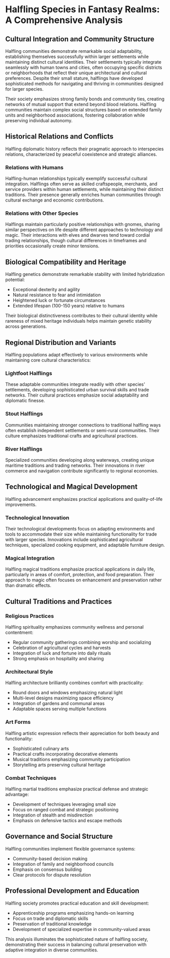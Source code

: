 # Halfling Species in Fantasy Realms: A Comprehensive Analysis

## Cultural Integration and Community Structure

Halfling communities demonstrate remarkable social adaptability, establishing themselves successfully within larger settlements while maintaining distinct cultural identities. Their settlements typically integrate seamlessly with human towns and cities, often occupying specific districts or neighborhoods that reflect their unique architectural and cultural preferences. Despite their small stature, halflings have developed sophisticated methods for navigating and thriving in communities designed for larger species.

Their society emphasizes strong family bonds and community ties, creating networks of mutual support that extend beyond blood relations. Halfling communities maintain complex social structures based on extended family units and neighborhood associations, fostering collaboration while preserving individual autonomy.

## Historical Relations and Conflicts

Halfling diplomatic history reflects their pragmatic approach to interspecies relations, characterized by peaceful coexistence and strategic alliances.

### Relations with Humans
Halfling-human relationships typically exemplify successful cultural integration. Halflings often serve as skilled craftspeople, merchants, and service providers within human settlements, while maintaining their distinct traditions. Their presence generally enriches human communities through cultural exchange and economic contributions.

### Relations with Other Species
Halflings maintain particularly positive relationships with gnomes, sharing similar perspectives on life despite different approaches to technology and magic. Their interactions with elves and dwarves tend toward cordial trading relationships, though cultural differences in timeframes and priorities occasionally create minor tensions.

## Biological Compatibility and Heritage

Halfling genetics demonstrate remarkable stability with limited hybridization potential:
- Exceptional dexterity and agility
- Natural resistance to fear and intimidation
- Heightened luck or fortunate circumstances
- Extended lifespan (100-150 years) relative to humans

Their biological distinctiveness contributes to their cultural identity while rareness of mixed heritage individuals helps maintain genetic stability across generations.

## Regional Distribution and Variants

Halfling populations adapt effectively to various environments while maintaining core cultural characteristics:

### Lightfoot Halflings
These adaptable communities integrate readily with other species' settlements, developing sophisticated urban survival skills and trade networks. Their cultural practices emphasize social adaptability and diplomatic finesse.

### Stout Halflings
Communities maintaining stronger connections to traditional halfling ways often establish independent settlements or semi-rural communities. Their culture emphasizes traditional crafts and agricultural practices.

### River Halflings
Specialized communities developing along waterways, creating unique maritime traditions and trading networks. Their innovations in river commerce and navigation contribute significantly to regional economies.

## Technological and Magical Development

Halfling advancement emphasizes practical applications and quality-of-life improvements.

### Technological Innovation
Their technological developments focus on adapting environments and tools to accommodate their size while maintaining functionality for trade with larger species. Innovations include sophisticated agricultural techniques, specialized cooking equipment, and adaptable furniture design.

### Magical Integration
Halfling magical traditions emphasize practical applications in daily life, particularly in areas of comfort, protection, and food preparation. Their approach to magic often focuses on enhancement and preservation rather than dramatic effects.

## Cultural Traditions and Practices

### Religious Practices
Halfling spirituality emphasizes community wellness and personal contentment:
- Regular community gatherings combining worship and socializing
- Celebration of agricultural cycles and harvests
- Integration of luck and fortune into daily rituals
- Strong emphasis on hospitality and sharing

### Architectural Style
Halfling architecture brilliantly combines comfort with practicality:
- Round doors and windows emphasizing natural light
- Multi-level designs maximizing space efficiency
- Integration of gardens and communal areas
- Adaptable spaces serving multiple functions

### Art Forms
Halfling artistic expression reflects their appreciation for both beauty and functionality:
- Sophisticated culinary arts
- Practical crafts incorporating decorative elements
- Musical traditions emphasizing community participation
- Storytelling arts preserving cultural heritage

### Combat Techniques
Halfling martial traditions emphasize practical defense and strategic advantage:
- Development of techniques leveraging small size
- Focus on ranged combat and strategic positioning
- Integration of stealth and misdirection
- Emphasis on defensive tactics and escape methods

## Governance and Social Structure

Halfling communities implement flexible governance systems:
- Community-based decision making
- Integration of family and neighborhood councils
- Emphasis on consensus building
- Clear protocols for dispute resolution

## Professional Development and Education

Halfling society promotes practical education and skill development:
- Apprenticeship programs emphasizing hands-on learning
- Focus on trade and diplomatic skills
- Preservation of traditional knowledge
- Development of specialized expertise in community-valued areas

This analysis illuminates the sophisticated nature of halfling society, demonstrating their success in balancing cultural preservation with adaptive integration in diverse communities.